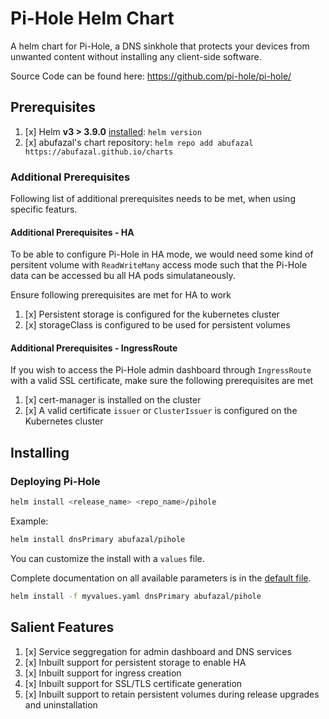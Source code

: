# Pi-Hole Helm Chart

A helm chart for Pi-Hole, a DNS sinkhole that protects your devices from unwanted content without installing any client-side software.

Source Code can be found here: <https://github.com/pi-hole/pi-hole/>


## Prerequisites

1. [x] Helm **v3 > 3.9.0** [installed](https://helm.sh/docs/using_helm/#installing-helm): `helm version`
2. [x] abufazal's chart repository: `helm repo add abufazal https://abufazal.github.io/charts`

### Additional Prerequisites 
Following list of additional prerequisites needs to be met, when using specific featurs.

#### Additional Prerequisites - HA 
To be able to configure Pi-Hole in HA mode, we would need some kind of persitent volume with `ReadWriteMany` access mode such that the Pi-Hole data can be accessed bu all HA pods simulataneously. 

Ensure following prerequisites are met for HA to work

1. [x] Persistent storage is configured for the kubernetes cluster
2. [x] storageClass is configured to be used for persistent volumes

#### Additional Prerequisites - IngressRoute
If you wish to access the Pi-Hole admin dashboard through `IngressRoute` with a valid SSL certificate, make sure the following prerequisites are met

1. [x] cert-manager is installed on the cluster
2. [x] A valid certificate `issuer` or `ClusterIssuer` is configured on the Kubernetes cluster


## Installing

### Deploying Pi-Hole

```bash
helm install <release_name> <repo_name>/pihole
```

Example:

```bash
helm install dnsPrimary abufazal/pihole
```

You can customize the install with a `values` file.

Complete documentation on all available parameters is in the [default file](values.yaml).

```bash
helm install -f myvalues.yaml dnsPrimary abufazal/pihole
```

## Salient Features
1. [x] Service seggregation for admin dashboard and DNS services
2. [x] Inbuilt support for persistent storage to enable HA
3. [x] Inbuilt support for ingress creation
4. [x] Inbuilt support for SSL/TLS certificate generation
5. [x] Inbuilt support to retain persistent volumes during release upgrades and uninstallation